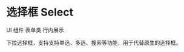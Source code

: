 # 选择框 Select

<u-linear-layout gap="small">
    <u-label>UI 组件</u-label>
    <u-label>表单类</u-label>
    <u-label>行内展示</u-label>
</u-linear-layout>

下拉选择框，支持支持单选、多选、搜索等功能，用于代替原生的选择框。

<u-h2-tabs router>
    <u-h2-tab title="基础示例" to="/components/u-select/examples"></u-h2-tab>
    <u-h2-tab title="数据相关" to="/components/u-select/data"></u-h2-tab>
    <u-h2-tab v-if="NODE_ENV === 'development'" title="测试用例" to="/components/u-select/cases"></u-h2-tab>
    <u-h2-tab title="API" to="/components/u-select/api"></u-h2-tab>
</u-h2-tabs>

<router-view></router-view>
